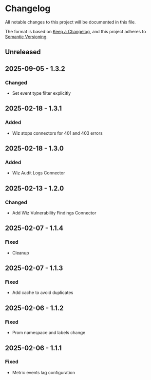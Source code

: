# Changelog

All notable changes to this project will be documented in this file.

The format is based on [Keep a Changelog](https://keepachangelog.com/en/1.0.0/),
and this project adheres to [Semantic Versioning](https://semver.org/spec/v2.0.0.html).

## Unreleased

## 2025-09-05 - 1.3.2

### Changed

- Set event type filter explicitly

## 2025-02-18 - 1.3.1

### Added

- Wiz stops connectors for 401 and 403 errors

## 2025-02-18 - 1.3.0

### Added

- Wiz Audit Logs Connector

## 2025-02-13 - 1.2.0

### Changed

- Add Wiz Vulnerability Findings Connector

## 2025-02-07 - 1.1.4

### Fixed

- Cleanup

## 2025-02-07 - 1.1.3

### Fixed

- Add cache to avoid duplicates

## 2025-02-06 - 1.1.2

### Fixed

- Prom namespace and labels change

## 2025-02-06 - 1.1.1

### Fixed

- Metric events lag configuration
